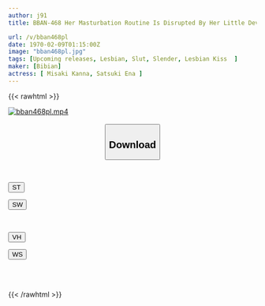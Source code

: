 ```yaml
---
author: j91
title: BBAN-468 Her Masturbation Routine Is Disrupted By Her Little Devilish Junior Who Missed The Last Train, And Her Body, Which Has Become Sensitive Due To Abstinence From Sharing A Room, Is Tortured By A Slut, And She Repeatedly Orgasms With Lesbian Orgasms.Kanna Misaki, Ena Satsuki

url: /v/bban468pl
date: 1970-02-09T01:15:00Z
image: "bban468pl.jpg"
tags: [Upcoming releases, Lesbian, Slut, Slender, Lesbian Kiss	]
maker: [Bibian]
actress: [ Misaki Kanna, Satsuki Ena ]
---
```



{{< rawhtml >}}

<div class="video" data-videoid="pending_link.html">
    <a href="javascript:;">
        <img src="/v/bban468pl/bban468pl.jpg" width="WIDTH" height="HEIGHT" alt="bban468pl.mp4" loading="lazy">
    </a>
</div>

<script type="text/javascript" src="https://j91.asia/asset/on-demand-pend.js"></script>

<br>
  <link rel="stylesheet" href="https://j91.asia/asset/bs5.css">
  
  <center>
  <button class="btn btn-primary" type="button" data-bs-toggle="collapse" data-bs-target=".multi-collapse" aria-expanded="false" aria-controls="multiCollapseExample1 multiCollapseExample2"><h2>Download</h2></button></center>
</p>
<div class="row">
  <div class="col">
    <div class="collapse multi-collapse" id="multiCollapseExample1">
      <div class="card card-body">
	      	      <br>
<div class="buttons">  
<p><a href="https://j91.asia/pending_link.html" target="_blank"><button class="btn-hover color-3"><i class="fa fa-download"></i> ST</button></a></p>
<p><a href="https://j91.asia/pending_link.html" target="_blank"><button class="btn-hover color-2"><i class="fa fa-download"></i> SW</button></a></p></div>
    </div>
  </div>
</div>
  <div class="col">
    <div class="collapse multi-collapse" id="multiCollapseExample2">
      <div class="card card-body">
	      <br>
<div class="buttons">
<p><a href="https://j91.asia/pending_link.html" target="_blank"><button class="btn-hover color-9"><i class="fa fa-download"></i> VH</button></a></p>
<p><a href="https://j91.asia/pending_link.html" target="_blank"><button class="btn-hover color-8"><i class="fa fa-download"></i> WS</button></a></p></div>
<br><br>
      </div>
    </div>
  </div>
</div>

{{< /rawhtml >}}